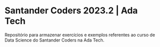 # Santander Coders 2023.2 | Ada Tech

Repositório para armazenar exercícios e exemplos referentes ao curso de Data Science do Santander Coders na Ada Tech.